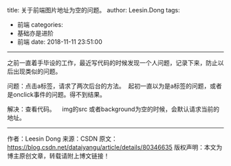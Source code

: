 title: 关于前端图片地址为空的问题。
author: Leesin.Dong
tags:
  - 前端
categories:
  - 基础亦是进阶
  - 前端
date: 2018-11-11 23:51:00
---
之前一直着手毕设的工作，最近写代码的时候发现一个人问题，记录下来，防止以后出现类似的问题。

问题：点击a标签，请求了两次后台的方法。  起初一直以为是a标签的问题，或者是onclick事件的问题。得不到结果。

解决：查看代码。    img的src 或者background为空的时候，会默认请求当前的地址。

--------------------- 
作者：Leesin Dong 
来源：CSDN 
原文：https://blog.csdn.net/dataiyangu/article/details/80346635 
版权声明：本文为博主原创文章，转载请附上博文链接！